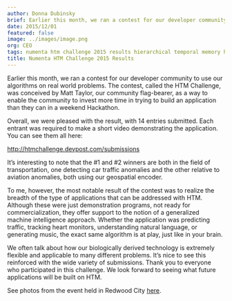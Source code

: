 ```yaml
---
author: Donna Dubinsky
brief: Earlier this month, we ran a contest for our developer community to use our algorithms on real world problems.  The contest, called the HTM Challenge, was conceived by Matt Taylor, our community flag-bearer, as a way to enable the
date: 2015/12/01
featured: false
image: ../images/image.png
org: CEO
tags: numenta htm challenge 2015 results hierarchical temporal memory hackathon nupic open source project intelligent applications
title: Numenta HTM Challenge 2015 Results
---
```


Earlier this month, we ran a contest for our developer community to use our
algorithms on real world problems.  The contest, called the HTM Challenge, was
conceived by Matt Taylor, our community flag-bearer, as a way to enable the
community to invest more time in trying to build an application than they can in
a weekend Hackathon.

Overall, we were pleased with the result, with 14 entries submitted.  Each
entrant was required to make a short video demonstrating the application.  You
can see them all here:

http://htmchallenge.devpost.com/submissions

It’s interesting to note that the #1 and #2 winners are both in the field of
transportation, one detecting car traffic anomalies and the other relative to
aviation anomalies, both using our geospatial encoder.

To me, however, the most notable result of the contest was to realize the
breadth of the type of applications that can be addressed with HTM.  Although
these were just demonstration programs, not ready for commercialization, they
offer support to the notion of a generalized machine intelligence approach.
Whether the application was predicting traffic, tracking heart monitors,
understanding natural language, or generating music, the exact same algorithm is
at play, just like in your brain.

We often talk about how our biologically derived technology is extremely
flexible and applicable to many different problems. It’s nice to see this
reinforced with the wide variety of submissions. Thank you to everyone who
participated in this challenge. We look forward to seeing what future
applications will be built on HTM.

See photos from the event held in Redwood City
[here](https://www.facebook.com/media/set/?set=a.10154222101422119.1073741834.321559142118&type=3).
